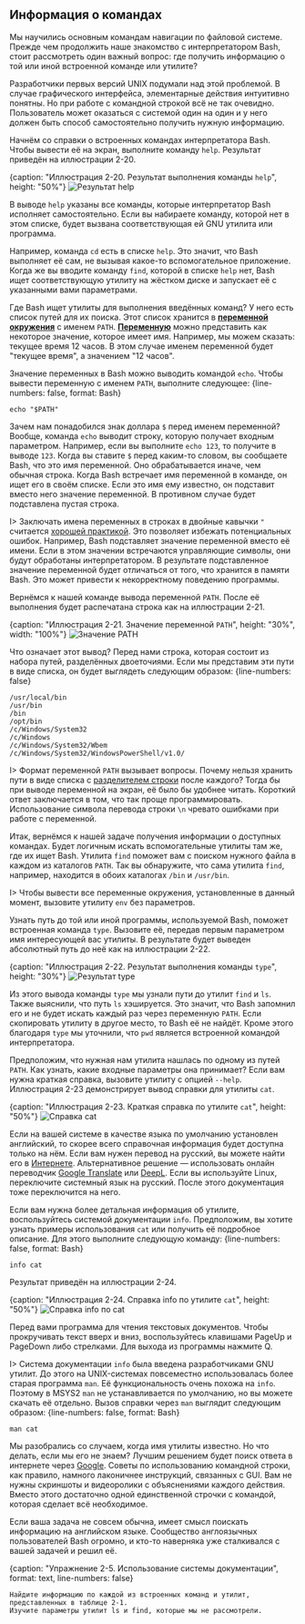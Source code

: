 ## Информация о командах

Мы научились основным командам навигации по файловой системе. Прежде чем продолжить наше знакомство с интерпретатором Bash, стоит рассмотреть один важный вопрос: где получить информацию о той или иной встроенной команде или утилите?

Разработчики первых версий UNIX подумали над этой проблемой. В случае графического интерфейса, элементарные действия интуитивно понятны. Но при работе с командной строкой всё не так очевидно. Пользователь может оказаться с системой один на один и у него должен быть способ самостоятельно получить нужную информацию.

Начнём со справки о встроенных командах интерпретатора Bash. Чтобы вывести её на экран, выполните команду `help`. Результат приведён на иллюстрации 2-20.

{caption: "Иллюстрация 2-20. Результат выполнения команды `help`", height: "50%"}
![Результат help](images/BashShell/bash-help.png)

В выводе `help` указаны все команды, которые интерпретатор Bash исполняет самостоятельно. Если вы набираете команду, которой нет в этом списке, будет вызвана соответствующая ей GNU утилита или программа.

Например, команда `cd` есть в списке `help`. Это значит, что Bash выполняет её сам, не вызывая какое-то вспомогательное приложение. Когда же вы вводите команду `find`, которой в списке `help` нет, Bash ищет соответствующую утилиту на жёстком диске и запускает её с указанными вами параметрами.

Где Bash ищет утилиты для выполнения введённых команд? У него есть список путей для их поиска. Этот список хранится в [**переменной окружения**](https://ru.wikipedia.org/wiki/Переменная_среды) с именем `PATH`. [**Переменную**](https://ru.wikipedia.org/wiki/Переменная_(программирование)) можно представить как некоторое значение, которое имеет имя. Например, мы можем сказать: текущее время 12 часов. В этом случае именем переменной будет "текущее время", а значением "12 часов".

Значение переменных в Bash можно выводить командой `echo`. Чтобы вывести переменную с именем `PATH`, выполните следующее:
{line-numbers: false, format: Bash}
```
echo "$PATH"
```

Зачем нам понадобился знак доллара `$` перед именем переменной? Вообще, команда `echo` выводит строку, которую получает входным параметром. Например, если вы выполните `echo 123`, то получите в выводе `123`. Когда вы ставите `$` перед каким-то словом, вы сообщаете Bash, что это имя переменной. Оно обрабатывается иначе, чем обычная строка. Когда Bash встречает имя переменной в команде, он ищет его в своём списке. Если это имя ему известно, он подставит вместо него значение переменной. В противном случае будет подставлена пустая строка.

I> Заключать имена переменных в строках в двойные кавычки `"` считается [хорошей практикой](https://www.tldp.org/LDP/abs/html/quotingvar.html). Это позволяет избежать потенциальных ошибок. Например, Bash подставляет значение переменной вместо её имени. Если в этом значении встречаются управляющие символы, они будут обработаны интерпретатором. В результате подставленное значение переменной будет отличаться от того, что хранится в памяти Bash. Это может привести к некорректному поведению программы.

Вернёмся к нашей команде вывода переменной `PATH`. После её выполнения будет распечатана строка как на иллюстрации 2-21.

{caption: "Иллюстрация 2-21. Значение переменной `PATH`", height: "30%", width: "100%"}
![Значение PATH](images/BashShell/echo-path.png)

Что означает этот вывод? Перед нами строка, которая состоит из набора путей, разделённых двоеточиями. Если мы представим эти пути в виде списка, он будет выглядеть следующим образом:
{line-numbers: false}
```
/usr/local/bin
/usr/bin
/bin
/opt/bin
/c/Windows/System32
/c/Windows
/c/Windows/System32/Wbem
/c/Windows/System32/WindowsPowerShell/v1.0/
```

I> Формат переменной `PATH` вызывает вопросы. Почему нельзя хранить пути в виде списка с [разделителем строки](https://ru.wikipedia.org/wiki/Перевод_строки) после каждого? Тогда бы при выводе переменной на экран, её было бы удобнее читать. Короткий ответ заключается в том, что так проще программировать. Использование символа перевода строки `\n` чревато ошибками при работе с переменной.

Итак, вернёмся к нашей задаче получения информации о доступных командах. Будет логичным искать вспомогательные утилиты там же, где их ищет Bash. Утилита `find` поможет вам с поиском нужного файла в каждом из каталогов `PATH`. Так вы обнаружите, что сама утилита `find`, например, находится в обоих каталогах `/bin` и `/usr/bin`.

I> Чтобы вывести все переменные окружения, установленные в данный момент, вызовите утилиту `env` без параметров.

Узнать путь до той или иной программы, используемой Bash, поможет встроенная команда `type`. Вызовите её, передав первым параметром имя интересующей вас утилиты. В результате будет выведен абсолютный путь до неё как на иллюстрации 2-22.

{caption: "Иллюстрация 2-22. Результат выполнения команды `type`", height: "30%"}
![Результат `type`](images/BashShell/type-command.png)

Из этого вывода команды `type` мы узнали пути до утилит `find` и `ls`. Также выяснили, что путь `ls` хэшируется. Это значит, что Bash запомнил его и не будет искать каждый раз через переменную `PATH`. Если скопировать утилиту в другое место, то Bash её не найдёт. Кроме этого благодаря `type` мы уточнили, что `pwd` является встроенной командой интерпретатора.

Предположим, что нужная нам утилита нашлась по одному из путей `PATH`. Как узнать, какие входные параметры она принимает? Если вам нужна краткая справка, вызовите утилиту с опцией `--help`. Иллюстрация 2-23 демонстрирует вывод справки для утилиты `cat`.

{caption: "Иллюстрация 2-23. Краткая справка по утилите `cat`", height: "50%"}
![Справка `cat`](images/BashShell/cat-help.png)

Если на вашей системе в качестве языка по умолчанию установлен английский, то скорее всего справочная информация будет доступна только на нём. Если вам нужен перевод на русский, вы можете найти его в [Интернете](https://www.opennet.ru/man.shtml?topic=cat&russian=0&category=&submit=%F0%CF%CB%C1%DA%C1%D4%D8+man). Альтернативное решение — использовать онлайн переводчик [Google Translate](https://translate.google.com) или [DeepL](https://www.deepl.com/translator). Если вы используйте Linux, переключите системный язык на русский. После этого документация тоже переключится на него.

Если вам нужна более детальная информация об утилите, воспользуйтесь системой документации `info`. Предположим, вы хотите узнать примеры использования `cat` или получить её подробное описание. Для этого выполните следующую команду:
{line-numbers: false, format: Bash}
```
info cat
```

Результат приведён на иллюстрации 2-24.

{caption: "Иллюстрация 2-24. Справка info по утилите `cat`", height: "50%"}
![Справка info по `cat`](images/BashShell/cat-info.png)

Перед вами программа для чтения текстовых документов. Чтобы прокручивать текст вверх и вниз, воспользуйтесь клавишами PageUp и PageDown либо стрелками. Для выхода из программы нажмите Q.

I> Система документации `info` была введена разработчиками GNU утилит. До этого на UNIX-системах повсеместно использовалась более старая программа `man`. Её функциональность очень похожа на `info`. Поэтому в MSYS2 `man` не устанавливается по умолчанию, но вы можете скачать её отдельно. Вызов справки через `man` выглядит следующим образом:
{line-numbers: false, format: Bash}
```
man cat
```

Мы разобрались со случаем, когда имя утилиты известно. Но что делать, если мы его не знаем? Лучшим решением будет поиск ответа в интернете через [Google](https://www.google.com). Советы по использованию командной строки, как правило, намного лаконичнее инструкций, связанных с GUI. Вам не нужны скриншоты и видеоролики с объяснениями каждого действия. Вместо этого достаточно одной единственной строчки с командой, которая сделает всё необходимое.

Если ваша задача не совсем обычна, имеет смысл поискать информацию на английском языке. Сообщество англоязычных пользователей Bash огромно, и кто-то наверняка уже сталкивался с вашей задачей и решил её.

{caption: "Упражнение 2-5. Использование системы документации", format: text, line-numbers: false}
```
Найдите информацию по каждой из встроенных команд и утилит, представленных в таблице 2-1.
Изучите параметры утилит ls и find, которые мы не рассмотрели.
```
